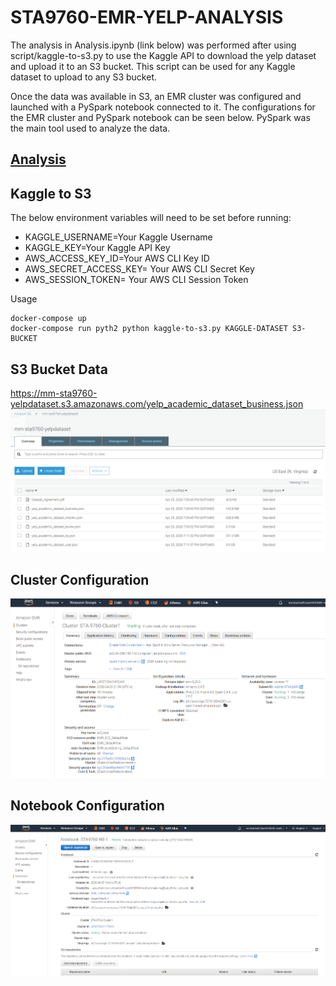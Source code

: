 # STA9760-EMR-YELP-ANALYSIS

The analysis in Analysis.ipynb (link below) was performed after using script/kaggle-to-s3.py to use the Kaggle API to download the yelp dataset and upload it to an S3 bucket.  This script can be used for any Kaggle dataset to upload to any S3 bucket.

Once the data was available in S3, an EMR cluster was configured and launched with a PySpark notebook connected to it.  The configurations for the EMR cluster and PySpark notebook can be seen below.  PySpark was the main tool used to analyze the data.

## [Analysis](Analysis.ipynb)

## Kaggle to S3

The below environment variables will need to be set before running:
* KAGGLE_USERNAME=Your Kaggle Username
* KAGGLE_KEY=Your Kaggle API Key
* AWS_ACCESS_KEY_ID=Your AWS CLI Key ID
* AWS_SECRET_ACCESS_KEY= Your AWS CLI Secret Key
* AWS_SESSION_TOKEN= Your AWS CLI Session Token

Usage
```
docker-compose up
docker-compose run pyth2 python kaggle-to-s3.py KAGGLE-DATASET S3-BUCKET
```

## S3 Bucket Data
https://mm-sta9760-yelpdataset.s3.amazonaws.com/yelp_academic_dataset_business.json
![bucket](/assets/s3.png)


## Cluster Configuration
![cluster](/assets/cluster.PNG)

## Notebook Configuration
![notebook](/assets/notebook.PNG)
